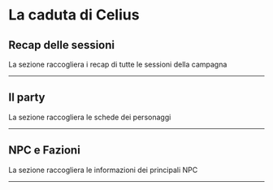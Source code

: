 # La caduta di Celius

## Recap delle sessioni

La sezione raccogliera i recap di tutte le sessioni della campagna

---

## Il party

La sezione raccogliera le schede dei personaggi

---

## NPC e Fazioni

La sezione raccogliera le informazioni dei principali NPC

---
